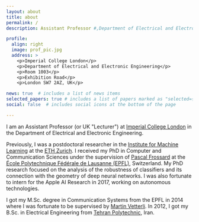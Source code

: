 ```yaml
---
layout: about
title: about
permalink: /
description: Assistant Professor #,Department of Electrical and Electronic Engineering, <a href="https://imperial.ac.uk/">Imperial College London</a>.

profile:
  align: right
  image: prof_pic.jpg
  address: >    
    <p>Imperial College London</p>    
    <p>Department of Electrical and Electronic Engineering</p>
    <p>Room 1003</p>
    <p>Exhibition Road</p>
    <p>London SW7 2AZ, UK</p>

news: true  # includes a list of news items
selected_papers: true # includes a list of papers marked as "selected={true}"
social: false  # includes social icons at the bottom of the page

---
```


I am an Assistant Professor (or UK "Lecturer") at <a href="https://imperial.ac.uk/">Imperial College London</a> in the Department of Electrical and Electronic Engineering.

Previously, I was a postdoctoral researcher in the <a href="https://ml.inf.ethz.ch/">Institute for Machine Learning</a> at the <a href="http://ethz.ch/en.html">ETH Zurich</a>. I received my PhD in Computer and Communication Sciences under the supervision of <a href="https://people.epfl.ch/pascal.frossard">Pascal Frossard</a> at the <a href="https://www.epfl.ch/">École Polytechnique Fédérale de Lausanne (EPFL)</a>, Switzerland. My PhD research focused on the analysis of the robustness of classifiers and its connection with the geometry of deep neural networks. I was also fortunate to intern for the Apple AI Research in 2017, working on autonomous technologies.

I got my M.Sc. degree in Communication Systems from the EPFL in 2014 where I was fortunate to be supervised by <a href="https://people.epfl.ch/martin.vetterli">Martin Vetterli</a>. In 2012, I got my B.Sc. in Electrical Engineering from <a href="https://aut.ac.ir/en">Tehran Polytechnic</a>, Iran.


